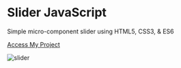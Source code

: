 # Slider JavaScript

Simple micro-component slider using HTML5, CSS3, & ES6

[Access My Project](https://jelsonjay.github.io/slider/)

![slider](https://user-images.githubusercontent.com/50907905/87942149-11279a00-ca94-11ea-99db-06601efd5112.png)

